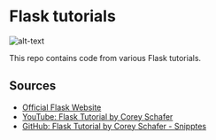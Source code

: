 # Flask tutorials

![alt-text](https://flask.palletsprojects.com/en/1.1.x/_images/flask-logo.png "Flask logo")

This repo contains code from various Flask tutorials.

## Sources

* [Official Flask Website](https://flask.palletsprojects.com/en/1.1.x/)
* [YouTube: Flask Tutorial by Corey Schafer](https://www.youtube.com/watch?v=MwZwr5Tvyxo&list=PL-osiE80TeTs4UjLw5MM6OjgkjFeUxCYH)
* [GitHub: Flask Tutorial by Corey Schafer - Snipptes](https://github.com/CoreyMSchafer/code_snippets/tree/master/Python/Flask_Blog)
